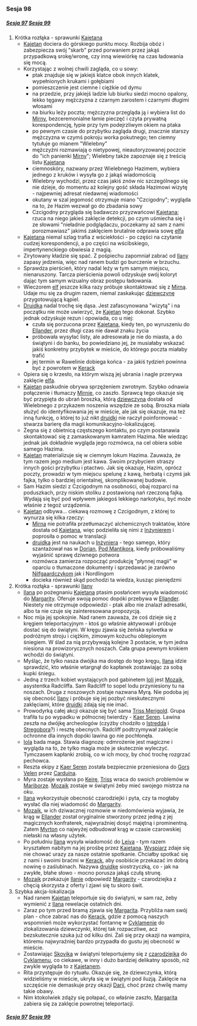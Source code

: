 ### Sesja 98
##### [Sesja 97](#sesja-097) [Sesja 99](#sesja-099)
1. Krótka rozłąka - sprawunki [Kajetana](#g_kajetan)
	- [Kajetan](#g_kajetan) dociera do górskiego punktu mocy. Rozbija obóz i zabezpiecza swój "skarb" przed porwaniem przez jakąś przypadkową srokę/wronę, czy inną wiewiórkę na czas ładowania się mocą.
	- Korzystając z wolnej chwili zagląda, co u sowy:
		- ptak znajduje się w jakiejś klatce obok innych klatek, wypełnionych krukami i gołębiami
		- pomieszczenie jest ciemne i ciężkie od dymu
		- na przedzie, przy jakiejś ladzie lub biurku siedzi mocno opalony, lekko tęgawy mężczyzna z czarnym zarostem i czarnymi długimi włosami
		- na biurku leży poczta; mężczyzna przegląda ją i wybiera list do [Mirny](#p_mirna), bezceremonialne łamie pieczęć i czyta prywatną korespondencję, łypie przy tym podejrzliwym okiem na ptaka
		- po pewnym czasie do przybytku zagląda drugi, znacznie starszy mężczyzna w czymś pokroju worka pokutnego; ten ciemny tytułuje go mianem "Wielebny"
		- mężczyźni rozmawiają o nietypowej, nieautoryzowanej poczcie do "ich panienki [Mirny](#p_mirna)"; Wielebny także zapoznaje się z treścią listu [Kajetana](#g_kajetan)
		- ciemnoskóry, nazwany przez Wielebnego Hazimem, wybiera jednego z kruków i wysyła go z jakąś wiadomością
		- Wielebny wychodzi, przez czas jakiś znów nic szczególnego się nie dzieje, do momentu aż kolejny gość składa Hazimowi wizytę - najpewniej adresat niedawnej wiadomości
		- okutany w szal jegomość otrzymuje miano "Czcigodny"; wygląda na to, że Hazim wezwał go do zbadania sowy
		- Czcigodny przygląda się badawczo przyzwańcowi [Kajetana](#g_kajetan); rzuca na niego jakieś zaklęcie detekcji, po czym uśmiecha się i ze słowami "nieładnie podglądaczu, poczekamy aż sam z nami porozmawiasz" jakimś zaklęciem brutalnie odprawia sowę [elfa](#g_kajetan)
	- [Kajetana](#g_kajetan) niemal szlag trafia z wściekłości - po części na czytanie cudzej korespondencji, a po części na wścibskiego, impertynenckiego obwiesia z magią.
	- Zirytowany kładzie się spać. Z pośpiechu zapomniał zabrać od [Ilany](#g_ilana) zapasy jedzenia, więc nad ranem budzi go burczenie w brzuchu.
	- Sprawdza pierścień, który nadal leży w tym samym miejscu, nienaruszony. Tarcza pierścienia powoli odzyskuje swój koloryt dając tym samym wizualny obraz postępu ładowania.
	- Wieczorem [elf](#g_kajetan) jeszcze kilka razy próbuje skontaktować się z [Mirną](#p_mirna). Udaje mu się za drugim razem, niemal zaskakując [dziewczynę](#p_mirna) przygotowującą kąpiel.
	- [Druidka](#p_mirna) nadal trochę się dąsa. Jest zafascynowana "wizytą" i na początku nie może uwierzyć, że [Kajetan](#g_kajetan) tego dokonał. Szybko jednak odzyskuje rezun i opowiada, co u niej:
		- czuła się porzucona przez [Kajetana](#g_kajetan), kiedy ten, po wyruszeniu do [Ellander](#l_ellander), przez długi czas nie dawał znaku życia
		- próbowała wysyłać listy, ale adresowała je nie do miasta, a do świątyni i do banku, bo powiedziano jej, że musiałaby wskazać jakiś konkretny przybytek w mieście, do którego poczta miałaby trafić
		- jej termin w Rawelinie dobiega końca - za jakiś tydzień powinna być z powrotem w [Kerack](#l_kerack)
	- Opiera się o krzesło, na którym wiszą jej ubrania i nagle przerywa zaklęcie [elfa](#g_kajetan).
	- [Kajetan](#g_kajetan) paskudnie obrywa sprzężeniem zwrotnym. Szybko odnawia połączenie i tłumaczy [Mirnie](#p_mirna), co zaszło. Sprawcą tego okazuje się być przypięta do ubrań broszka, którą [dziewczyna](#p_mirna) dostała od Wielebnego z przykazem noszenia wszędzie ze sobą. Broszka miała służyć do identyfikowania jej w mieście, ale jak się okazuje, ma też inną funkcję, o której to już nikt [druidki](#p_mirna) nie raczył poinformować - stwarza barierę dla magii komunikacyjno-lokalizującej.
	- Żegna się z obietnicą częstszego kontaktu, po czym postanawia skontaktować się z zamaskowanym kamratem Hazima. Nie wiedząc jednak jak dokładnie wygląda jego rozmówca, na cel obiera sobie samego Hazima.
	- [Kajetan](#g_kajetan) materializuje się w ciemnym lokum Hazima. Zauważa, że tym razem jego medium jest kawa. Swoim przybyciem straszy innych gości przybytku i ptactwo. Jak się okazuje, Hazim, oprócz poczty, prowadzi w tym miejscu spelunę z kawą, herbatą i czymś jak fajka, tylko o bardziej orientalnej, skomplikowanej budowie.
	- Sam Hazim siedzi z Czcigodnym na osobności, obaj rozparci na poduszkach, przy niskim stoliku z postawioną nań rzeczoną fajką. Wydają się być pod wpływem jakiegoś lekkiego narkotyku, być może właśnie z tegoż urządzenia.
	- [Kajetan](#g_kajetan) odbywa... ciekawą rozmowę z Czcigodnym, z której to wynurza się kilka rzeczy:
		- [Mirna](#p_mirna) nie potrafiła przetłumaczyć alchemicznych traktatów, które dostała od [Kajetana](#g_kajetan), więc podzieliła się nimi z [Inżynierem](#p_kaspian_de_ruyter) i poprosiła o pomoc w translacji
		- [druidka](#p_mirna) jest na naukach u [Inżyniera](#p_kaspian_de_ruyter) - tego samego, który szantażował nas w [Dorian](#l_dorian), [Pod Mantikorą](#l_pod_mantikora), kiedy próbowaliśmy wyjaśnić sprawę dziwnego potwora
		- rozmówca zamierza rozpocząć produkcję "płynnej magii" w oparciu o tłumaczone dokumenty i sprzedawać je zarówno [Nilfgaardczykom](#l_nilfgaard) jak i Nordlingom
		- docieka również skąd pochodzi ta wiedza, kusząc pieniędzmi
2. Krótka rozłąka - sprawunki [Ilany](#g_ilana)
	- [Ilana](#g_ilana) po pożegnaniu [Kajetana](#g_kajetan) ptasim posłańcem wysyła wiadomość do [Margarity](#p_margarita). Oferuje swoją pomoc dopóki przebywa w [Ellander](#l_ellander). Niestety nie otrzymuje odpowiedzi - ptak albo nie znalazł adresatki, albo ta nie czuje się zainteresowana propozycją.
	- Noc mija jej spokojnie. Nad ranem zauważa, że coś dzieje się z kręgiem teleportacyjnym - ktoś go właśnie aktywował i próbuje dostać się do świątyni. W kręgu zjawia się żeńska sylwetka w podróżnym stroju i ciężkim, zimowym kożuchu oblepionym śniegiem. W ślad za nią przybywają kolejne 3 postacie, w tym jedna niesiona na prowizorycznych noszach. Cała grupa pewnym krokiem wchodzi do świątyni.
	- Myśląc, że tylko nasza dwójka ma dostęp do tego kręgu, [Ilana](#g_ilana) idzie sprawdzić, kto właśnie wtargnął do kapłanek zostawiając za sobą kupki śniegu.
	- Jedną z trzech kobiet wystających pod gabinetem [Ioli](#p_matka_iola) jest [Mozaik](#p_mozaik), asystentka Radcliffa. Sam Radcliff to sopel lodu przyniesiony tu na noszach. Druga z noszowych zostaje nazwana Myrą. Nie podoba jej się obecność [Ilany](#g_ilana) i próbuje się jej pozbyć nieskutecznymi zaklęciami, które [druidki](#g_ilana) zdają się nie imać.
	- Prowodyrką całej akcji okazuje się być sama [Triss Merigold](#p_triss_merigold). Grupa trafiła tu po wypadku w północnej twierdzy - [Kaer Seren](#l_kaer_seren). Lawina zeszła na dwójkę archeologów (czyżby chodziło o [Istredda](#p_istredd) i [Stregobora](#p_stregobor)?) i resztę obecnych. Radcliff podtrzymywał zaklęcie ochronne dla innych dopóki lawina go nie pochłonęła.
	- [Iola](#p_matka_iola) bada maga. Stawia diagnozę: odmrożenie jest magiczne i wygląda na to, że tylko magia może je skutecznie wyleczyć. Tymczasem kapłanki zrobią, co w ich mocy, by choć trochę rozgrzać pechowca.
	- Reszta ekipy z [Kaer Seren](#l_kaer_seren) została bezpiecznie przeniesiona do [Gors Velen](#l_gors_velen) przez [Carduina](#p_carduin).
	- Myra zostaje wysłana po [Keirę](#p_keira_metz), [Triss](#p_triss_merigold) wraca do swoich problemów w [Mariborze](#l_maribor). [Mozaik](#p_mozaik) zostaje w świątyni żeby mieć swojego mistrza na oku.
	- [Ilana](#g_ilana) wykorzystuje obecność czarodziejki i pyta, czy ta mogłaby wysłać dla niej wiadomość do [Margarity](#p_margarita).
	- [Mozaik](#p_mozaik), w ich dziwacznej rozmowie w niedomówienia wyjawia, że krąg w [Ellander](#l_ellander) został oryginalnie stworzony przez jedną z jej magicznych konfraterek, najwyraźniej dosyć majętną i prominentną. Zatem [Myrton](#p_lord_myrton) co najwyżej odbudował krąg w czasie czarowskiej niełaski na własny użytek.
	- Po południu [Ilana](#g_ilana) wysyła wiadomość do [Leiva](#p_leiv) - tym razem kryształem nabitym na jej prośbę przez [Kajetana](#g_kajetan). [Wyspiarz](#p_leiv) zdaje się nie chować urazy za nasze ostatnie spotkanie. Chciałby spotkać się z nami i swoimi braćmi w [Kerack](#l_kerack), aby osobiście przekazać im dobrą nowinę o zaślubinach. Nazywa [druidkę](#g_ilana) siostrzyczką, co - jak na zwykłe, błahe słowo - mocno porusza jakąś czułą strunę.
	- [Mozaik](#p_mozaik) przekazuje [Ilanie](#g_ilana) odpowiedź [Margarity](#p_margarita) - czarodziejka z chęcią skorzysta z oferty i zjawi się tu skoro świt.
3. Szybka akcja-lokalizacja
	- Nad ranem [Kajetan](#g_kajetan) teleportuje się do świątyni, w sam raz, żeby wymienić z [Ilaną](#g_ilana) rewelacje ostatnich dni.
	- Zaraz po tym przed bramą zjawia się [Margarita](#p_margarita). Przybliża nam swój plan - chce zabrać nas do [Kerack](#l_kerack), gdzie z pomocą naszych wspomnień może wykorzystać fontannę w [Cyklamenie](#l_cyklamen) do zlokalizowania dziewczynki, której tak rozpaczliwe, acz bezskutecznie szuka już od kilku dni. Żali się przy okazji na wampira, któremu najwyraźniej bardzo przypadła do gustu jej obecność w mieście.
	- Zostawiając [Skovika](#p_skovik) w świątyni teleportujemy się z [czarodziejką](#p_margarita) do [Cyklamenu](#l_cyklamen), co ciekawe, w inny i dużo bardziej delikatny sposób, niż zwykle wygląda to z [Kajetanem](#g_kajetan).
	- Rita przystępuje do rytuału. Okazuje się, że dziewczynka, którą widzieliśmy w mieście, ukryła się w świątyni pod iluzją. Zaklęcie na szczęście nie demaskuje przy okazji [Darii](#p_daria), choć przez chwilę mamy takie obawy.
	- Nim ktokolwiek zdąży się połapać, co właśnie zaszło, [Margarita](#p_margarita) zabiera się za zaklęcie powrotnej teleportacji.

##### [Sesja 97](#sesja-097) [Sesja 99](#sesja-099)